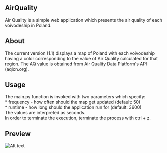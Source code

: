 ## AirQuality

Air Quality is a simple web application which presents the air quality of each voivodeship in Poland. 

## About

The current version (1.1) displays a map of Poland with each voivodeship having a color corresponding to the value of Air Quality calculated for that region. The AQ value is obtained from Air Quality Data Platform's API (aqicn.org).

## Usage 

The main.py function is invoked with two parameters which specify:
	<br> * frequency - how often should the map get updated (default: 50)
	<br> * runtime -  how long should the application run for (default: 3600)
<br> The values are interpreted as seconds.
<br> In order to terminate the execution, terminate the process with ctrl + z.

## Preview

![Alt text](screenshot.jpg "Title")
